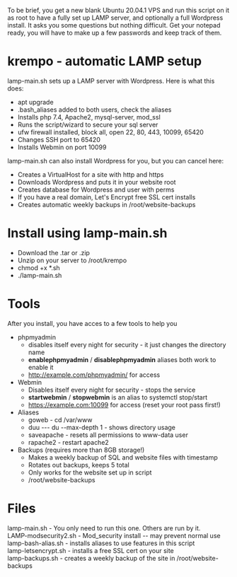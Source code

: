To be brief, you get a new blank Ubuntu 20.04.1 VPS and run this script on it as root to have a fully set up LAMP server, and optionally a full Wordpress install. It asks you some questions but nothing difficult. Get your notepad ready, you will have to make up a few passwords and keep track of them.
<br>

# krempo - automatic LAMP setup
lamp-main.sh sets up a LAMP server with Wordpress. Here is what this does:
- apt upgrade
- .bash_aliases added to both users, check the aliases
- Installs php 7.4, Apache2, mysql-server, mod_ssl
- Runs the script/wizard to secure your sql server
- ufw firewall installed, block all, open 22, 80, 443, 10099, 65420
- Changes SSH port to 65420
- Installs Webmin on port 10099

lamp-main.sh can also install Wordpress for you, but you can cancel here:
- Creates a VirtualHost for a site with http and https
- Downloads Wordpress and puts it in your website root
- Creates database for Wordpress and user with perms
- If you have a real domain, Let's Encrypt free SSL cert installs
- Creates automatic weekly backups in /root/website-backups

# Install using lamp-main.sh
- Download the .tar or .zip
- Unzip on your server to /root/krempo
- chmod +x *.sh
- ./lamp-main.sh

# Tools
After you install, you have acces to a few tools to help you
- phpmyadmin
  - disables itself every night for security - it just changes the directory name
  - **enablephpmyadmin** / **disablephpmyadmin** aliases both work to enable it
  - http://example.com/phpmyadmin/ for access
- Webmin
  - Disables itself every night for security - stops the service
  - **startwebmin** / **stopwebmin** is an alias to systemctl stop/start
  - https://example.com:10099 for access (reset your root pass first!)
- Aliases
  - goweb - cd /var/www
  - duu --- du --max-depth 1   - shows directory usage
  - saveapache - resets all permissions to www-data user
  - rapache2 - restart apache2
- Backups (requires more than 8GB storage!)
  - Makes a weekly backup of SQL and website files with timestamp
  - Rotates out backups, keeps 5 total
  - Only works for the website set up in script
  - /root/website-backups
  
  

# Files
lamp-main.sh - You only need to run this one. Others are run by it.<br>
LAMP-modsecurity2.sh	- Mod_security install -- may prevent normal use<br>
lamp-bash-alias.sh - installs aliases to use features in this script<br>
lamp-letsencrypt.sh - installs a free SSL cert on your site<br>
lamp-backups.sh - creates a weekly backup of the site in /root/website-backups<br>



